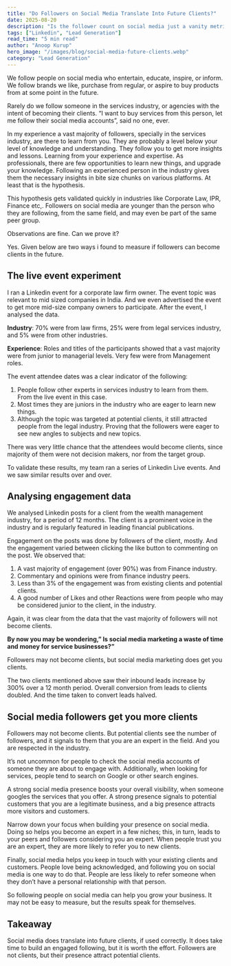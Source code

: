 ```yaml
---
title: "Do Followers on Social Media Translate Into Future Clients?"
date: 2025-08-20
description: "Is the follower count on social media just a vanity metric or do they convert to clients? Answering with question with some experiments I conducted on Linkedin."
tags: ["Linkedin", "Lead Generation"]
read_time: "5 min read"
author: "Anoop Kurup"
hero_image: "/images/blog/social-media-future-clients.webp"
category: "Lead Generation"
---
```


We follow people on social media who entertain, educate, inspire, or inform. We follow brands we like, purchase from regular, or aspire to buy products from at some point in the future. 

Rarely do we follow someone in the services industry, or agencies with the intent of becoming their clients. “I want to buy services from this person, let me follow their social media accounts”, said no one, ever.

In my experience a vast majority of followers, specially in the services industry, are there to learn from you. They are probably a level below your level of knowledge and understanding. They follow you to get more insights and lessons. Learning from your experience and expertise. As professionals, there are few opportunities to learn new things, and upgrade your knowledge. Following an experienced person in the industry gives them the necessary insights in bite size chunks on various platforms. At least that is the hypothesis.

This hypothesis gets validated quickly in industries like Corporate Law, IPR, Finance etc,. Followers on social media are younger than the person who they are following, from the same field, and may even be part of the same peer group.

Observations are fine. Can we prove it?

Yes. Given below are two ways i found to measure if followers can become clients in the future.

## The live event experiment

I ran a Linkedin event for a corporate law firm owner. The event topic was relevant to mid sized companies in India. And we even advertised the event to get more mid-size company owners to participate. 
After the event, I analysed the data.

**Industry**: 70% were from law firms, 25% were from legal services industry, and 5% were from other industries.

**Experience**: Roles and titles of the participants showed that a vast majority were from junior to managerial levels. Very few were from Management roles.

The event attendee dates was a clear indicator of the following:
1. People follow other experts in services industry to learn from them. From the live event in this case.
2. Most times they are juniors in the industry who are eager to learn new things.
3. Although the topic was targeted at potential clients, it still attracted people from the legal industry. Proving that the followers were eager to see new angles to subjects and new topics.

There was very little chance that the attendees would become clients, since majority of them were not decision makers, nor from the target group.

To validate these results, my team ran a series of Linkedin Live events. And we saw similar results over and over.

## Analysing engagement data

We analysed Linkedin posts for a client from the wealth management industry, for a period of 12 months. The client is a prominent voice in the industry and is regularly featured in leading financial publications. 

Engagement on the posts was done by followers of the client, mostly. And the engagement varied between clicking the like button to commenting on the post. We observed that:

1. A vast majority of engagement (over 90%) was from Finance industry.
2. Commentary and opinions were from finance industry peers.
3. Less than 3% of the engagement was from existing clients and potential clients.
4. A good number of Likes and other Reactions were from people who may be considered junior to the client, in the industry.

Again, it was clear from the data that the vast majority of followers will not become clients.

**By now you may be wondering,” Is social media marketing a waste of time and money for service businesses?”**

Followers may not become clients, but social media marketing does get you clients.

The two clients mentioned above saw their inbound leads increase by 300% over a 12 month period. Overall conversion from leads to clients doubled. And the time taken to convert leads halved.

## Social media followers get you more clients

Followers may not become clients. But potential clients see the number of followers, and it signals to them that you are an expert in the field. And you are respected in the industry.

It’s not uncommon for people to check the social media accounts of someone they are about to engage with. Additionally, when looking for services, people tend to search on Google or other search engines.

A strong social media presence boosts your overall visibility, when someone googles the services that you offer. A strong presence signals to potential customers that you are a legitimate business, and a big presence attracts more visitors and customers.

Narrow down your focus when building your presence on social media. Doing so helps you become an expert in a few niches; this, in turn, leads to your peers and followers considering you an expert. When people trust you are an expert, they are more likely to refer you to new clients.

Finally, social media helps you keep in touch with your existing clients and customers. People love being acknowledged, and following you on social media is one way to do that. People are less likely to refer someone when they don’t have a personal relationship with that person.

So following people on social media can help you grow your business. It may not be easy to measure, but the results speak for themselves.

## Takeaway
Social media does translate into future clients, if used correctly. It does take time to build an engaged following, but it is worth the effort. Followers are not clients, but their presence attract potential clients.